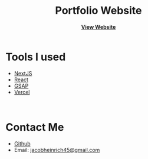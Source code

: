 <br />
<div align="center">
<h1>Portfolio Website</h1>
<a href="https://jacoheinportfolio.vercel.app/"><strong>View Website</strong></a>
</div>
<br/>

# Tools I used
* [NextJS](https://nextjs.org/)
* [React](https://react.dev/)
* [GSAP](https://gsap.com/)
* [Vercel](https://vercel.com/)
<br />


# Contact Me
* [Github](https://github.com/)
* Email: jacobheinrich45@gmail.com

